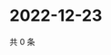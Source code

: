# 2022-12-23

共 0 条

<!-- BEGIN WEIBO -->
<!-- 最后更新时间 Fri Dec 23 2022 09:06:21 GMT+0800 (China Standard Time) -->

<!-- END WEIBO -->
